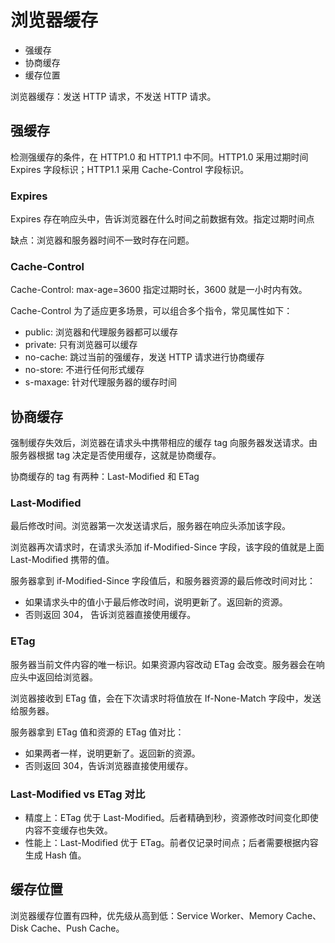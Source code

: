 # 浏览器缓存

- 强缓存
- 协商缓存
- 缓存位置

浏览器缓存：发送 HTTP 请求，不发送 HTTP 请求。

## 强缓存

检测强缓存的条件，在 HTTP1.0 和 HTTP1.1 中不同。HTTP1.0 采用过期时间 Expires 字段标识；HTTP1.1 采用 Cache-Control 字段标识。

### Expires

Expires 存在响应头中，告诉浏览器在什么时间之前数据有效。指定过期时间点

缺点：浏览器和服务器时间不一致时存在问题。

### Cache-Control

Cache-Control: max-age=3600 指定过期时长，3600 就是一小时内有效。

Cache-Control 为了适应更多场景，可以组合多个指令，常见属性如下：

- public: 浏览器和代理服务器都可以缓存
- private: 只有浏览器可以缓存
- no-cache: 跳过当前的强缓存，发送 HTTP 请求进行协商缓存
- no-store: 不进行任何形式缓存
- s-maxage: 针对代理服务器的缓存时间

## 协商缓存

强制缓存失效后，浏览器在请求头中携带相应的缓存 tag 向服务器发送请求。由服务器根据 tag 决定是否使用缓存，这就是协商缓存。

协商缓存的 tag 有两种：Last-Modified 和 ETag

### Last-Modified

最后修改时间。浏览器第一次发送请求后，服务器在响应头添加该字段。

浏览器再次请求时，在请求头添加 if-Modified-Since 字段，该字段的值就是上面 Last-Modified 携带的值。

服务器拿到 if-Modified-Since 字段值后，和服务器资源的最后修改时间对比：

- 如果请求头中的值小于最后修改时间，说明更新了。返回新的资源。
- 否则返回 304， 告诉浏览器直接使用缓存。

### ETag

服务器当前文件内容的唯一标识。如果资源内容改动 ETag 会改变。服务器会在响应头中返回给浏览器。

浏览器接收到 ETag 值，会在下次请求时将值放在 If-None-Match 字段中，发送给服务器。

服务器拿到 ETag 值和资源的 ETag 值对比：

- 如果两者一样，说明更新了。返回新的资源。
- 否则返回 304，告诉浏览器直接使用缓存。

### Last-Modified vs ETag 对比

- 精度上：ETag 优于 Last-Modified。后者精确到秒，资源修改时间变化即使内容不变缓存也失效。
- 性能上：Last-Modified 优于 ETag。前者仅记录时间点；后者需要根据内容生成 Hash 值。

## 缓存位置

浏览器缓存位置有四种，优先级从高到低：Service Worker、Memory Cache、Disk Cache、Push Cache。
